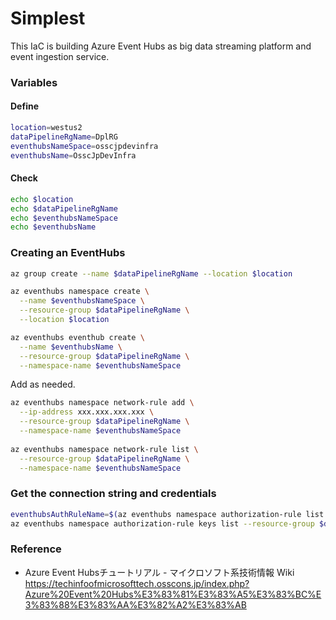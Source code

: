 # Simplest
This IaC is building Azure Event Hubs as big data streaming platform and event ingestion service.

### Variables

#### Define
```Bash
location=westus2
dataPipelineRgName=DplRG
eventhubsNameSpace=osscjpdevinfra
eventhubsName=OsscJpDevInfra
```

#### Check
```Bash
echo $location
echo $dataPipelineRgName
echo $eventhubsNameSpace
echo $eventhubsName
```

### Creating an EventHubs
```Bash
az group create --name $dataPipelineRgName --location $location

az eventhubs namespace create \
  --name $eventhubsNameSpace \
  --resource-group $dataPipelineRgName \
  --location $location

az eventhubs eventhub create \
  --name $eventhubsName \
  --resource-group $dataPipelineRgName \
  --namespace-name $eventhubsNameSpace

```

Add as needed.
```Bash
az eventhubs namespace network-rule add \
  --ip-address xxx.xxx.xxx.xxx \
  --resource-group $dataPipelineRgName \
  --namespace-name $eventhubsNameSpace
  
az eventhubs namespace network-rule list \
  --resource-group $dataPipelineRgName \
  --namespace-name $eventhubsNameSpace
```

### Get the connection string and credentials
```Bash
eventhubsAuthRuleName=$(az eventhubs namespace authorization-rule list --resource-group $dataPipelineRgName --namespace-name $eventhubsNameSpace --query "[0].name")
az eventhubs namespace authorization-rule keys list --resource-group $dataPipelineRgName --namespace-name $eventhubsNameSpace --name $eventhubsAuthRuleName
```

### Reference
- Azure Event Hubsチュートリアル - マイクロソフト系技術情報 Wiki  
https://techinfoofmicrosofttech.osscons.jp/index.php?Azure%20Event%20Hubs%E3%83%81%E3%83%A5%E3%83%BC%E3%83%88%E3%83%AA%E3%82%A2%E3%83%AB
